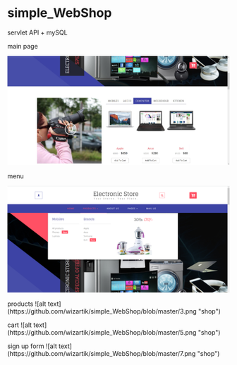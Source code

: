 # simple_WebShop
servlet API + mySQL
<p>
main page

![alt text](https://github.com/wizartik/simple_WebShop/blob/master/1.jpg "shop")

<p>
menu

![alt text](https://github.com/wizartik/simple_WebShop/blob/master/2.png "shop")

<p>
products
![alt text](https://github.com/wizartik/simple_WebShop/blob/master/3.png "shop")

<p>
cart
![alt text](https://github.com/wizartik/simple_WebShop/blob/master/5.png "shop")

<p>
sign up form
![alt text](https://github.com/wizartik/simple_WebShop/blob/master/7.png "shop")
